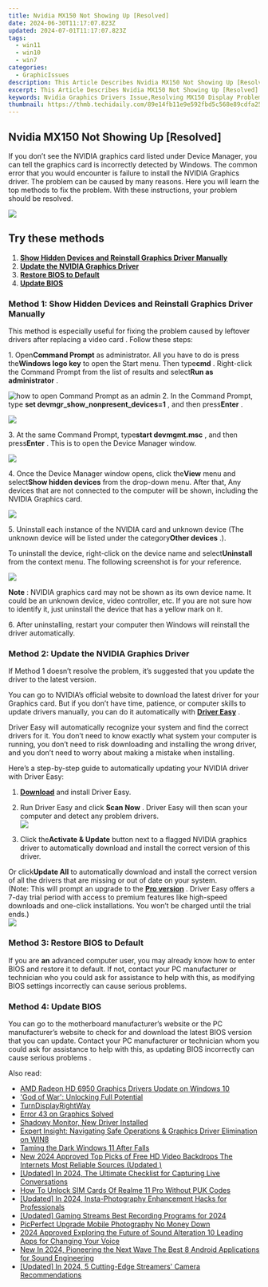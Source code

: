 ```yaml
---
title: Nvidia MX150 Not Showing Up [Resolved]
date: 2024-06-30T11:17:07.823Z
updated: 2024-07-01T11:17:07.823Z
tags:
  - win11
  - win10
  - win7
categories:
  - GraphicIssues
description: This Article Describes Nvidia MX150 Not Showing Up [Resolved]
excerpt: This Article Describes Nvidia MX150 Not Showing Up [Resolved]
keywords: Nvidia Graphics Drivers Issue,Resolving MX150 Display Problems,Nvidia MX150 Compatibility Tips,Troubleshooting Nvidia MX150 No Signal,Fixing Nvidia GPU Not Detected,How to Solve Nvidia Graphics Card Disconnection,Enhancing Performance
thumbnail: https://thmb.techidaily.com/89e14fb11e9e592fbd5c568e89cdfa2567dfefcd7e2cc4ffd1db69453f4dcbe5.jpg
---
```


## Nvidia MX150 Not Showing Up [Resolved]

 If you don’t see the NVIDIA graphics card listed under Device Manager, you can tell the graphics card is incorrectly detected by Windows. The common error that you would encounter is failure to install the NVIDIA Graphics driver. The problem can be caused by many reasons. Here you will learn the top methods to fix the problem. With these instructions, your problem should be resolved.

![](https://images.drivereasy.com/wp-content/uploads/2021/05/device-manager-graphics-card.jpg)

## Try these methods

1. **[Show Hidden Devices and Reinstall Graphics Driver Manually](#h-method-1-show-hidden-devices-and-reinstall-graphics-driver-manually)**
2. **[Update the NVIDIA Graphics Driver](#h-method-2-update-the-nvidia-graphics-driver)**
3. **[Restore BIOS to Default](#h-method-3-restore-bios-to-default)**
4. **[Update BIOS](#h-method-4-update-bios)**

### **Method 1: Show Hidden Devices and Reinstall Graphics Driver Manually**

 This method is especially useful for fixing the problem caused by leftover drivers after replacing a video card . Follow these steps:

 1\. Open**Command Prompt** as administrator. All you have to do is press the**Windows logo key** to open the Start menu. Then type**cmd** . Right-click the Command Prompt from the list of results and select**Run as administrator** .

![how to open Command Prompt as an admin](https://images.drivereasy.com/wp-content/uploads/2023/10/win11-Command-Prompt-Run-as-administrator.jpg) [](https://tools.techidaily.com/drivereasy/download/)
 2\. In the Command Prompt, type **set devmgr\_show\_nonpresent\_devices=1** , and then press**Enter** .

![](https://images.drivereasy.com/wp-content/uploads/2023/10/win11-Command-Prompt-set-devmgr_show_nonpresent_devices1.jpg)

 3\. At the same Command Prompt, type**start devmgmt.msc** , and then press**Enter** . This is to open the Device Manager window.

![](https://images.drivereasy.com/wp-content/uploads/2023/10/win11-Command-Prompt-start-devmgmt.msc_.jpg)

 4\. Once the Device Manager window opens, click the**View** menu and select**Show hidden devices** from the drop-down menu. After that, Any devices that are not connected to the computer will be shown, including the NVIDIA Graphics card.

![](https://images.drivereasy.com/wp-content/uploads/2023/10/win11-Device-Manager-View-Show-hiddens-devices.jpg)

 5\. Uninstall each instance of the NVIDIA card and unknown device (The unknown device will be listed under the category**Other devices** .).

 To uninstall the device, right-click on the device name and select**Uninstall** from the context menu. The following screenshot is for your reference.

![](https://images.drivereasy.com/wp-content/uploads/2023/10/win11-Device-Manager-Other-devices-Uninstall.jpg)

**Note** : NVIDIA graphics card may not be shown as its own device name. It could be an unknown device, video controller, etc. If you are not sure how to identify it, just uninstall the device that has a yellow mark on it.

 6\. After uninstalling, restart your computer then Windows will reinstall the driver automatically.

### Method 2: Update the NVIDIA Graphics Driver

 If Method 1 doesn’t resolve the problem, it’s suggested that you update the driver to the latest version.

 You can go to NVIDIA’s official website to download the latest driver for your Graphics card. But if you don’t have time, patience, or computer skills to update drivers manually, you can do it automatically with [**Driver Easy**](https://tools.techidaily.com/drivereasy/download/) .

 Driver Easy will automatically recognize your system and find the correct drivers for it. You don’t need to know exactly what system your computer is running, you don’t need to risk downloading and installing the wrong driver, and you don’t need to worry about making a mistake when installing.

 Here’s a step-by-step guide to automatically updating your NVIDIA driver with Driver Easy:

 1) **[Download](https://tools.techidaily.com/drivereasy/download/)**  and install Driver Easy.

 2) Run Driver Easy and click **Scan Now** . Driver Easy will then scan your computer and detect any problem drivers.  
![](https://www.drivereasy.com/wp-content/uploads/2024/05/DE-scan-now-6.0.jpg)

 3) Click the**Activate & Update** button next to a flagged NVIDIA graphics driver to automatically download and install the correct version of this driver.

 Or click**Update All** to automatically download and install the correct version of all the drivers that are missing or out of date on your system.  
 (Note: This will prompt an upgrade to the **[Pro version](https://tools.techidaily.com/drivereasy/download/)**  . Driver Easy offers a 7-day trial period with access to premium features like high-speed downloads and one-click installations. You won’t be charged until the trial ends.)  
![](https://www.drivereasy.com/wp-content/uploads/2016/11/DE-update-all-NVIDIA-6.0.jpg)

### **Method 3: Restore BIOS to Default**

 If you are **an** advanced computer user, you may already know how to enter BIOS and restore it to default. If not, contact your PC manufacturer or technician who you could ask for assistance to help with this, as modifying BIOS settings incorrectly can cause serious problems.

### **Method 4: Update BIOS**

 You can go to the motherboard manufacturer’s website or the PC manufacturer’s website to check for and download the latest BIOS version that you can update. Contact your PC manufacturer or technician whom you could ask for assistance to help with this, as updating BIOS incorrectly can cause serious problems .

<ins class="adsbygoogle"
     style="display:block"
     data-ad-format="autorelaxed"
     data-ad-client="ca-pub-7571918770474297"
     data-ad-slot="1223367746"></ins>



<ins class="adsbygoogle"
     style="display:block"
     data-ad-client="ca-pub-7571918770474297"
     data-ad-slot="8358498916"
     data-ad-format="auto"
     data-full-width-responsive="true"></ins>

<span class="atpl-alsoreadstyle">Also read:</span>
<div><ul>
<li><a href="https://graphic-issues.techidaily.com/amd-radeon-hd-6950-graphics-drivers-update-on-windows-10/"><u>AMD Radeon HD 6950 Graphics Drivers Update on Windows 10</u></a></li>
<li><a href="https://graphic-issues.techidaily.com/god-of-war-unlocking-full-potential/"><u>'God of War': Unlocking Full Potential</u></a></li>
<li><a href="https://graphic-issues.techidaily.com/turndisplayrightway/"><u>TurnDisplayRightWay</u></a></li>
<li><a href="https://graphic-issues.techidaily.com/error-43-on-graphics-solved/"><u>Error 43 on Graphics Solved</u></a></li>
<li><a href="https://graphic-issues.techidaily.com/shadowy-monitor-new-driver-installed/"><u>Shadowy Monitor, New Driver Installed</u></a></li>
<li><a href="https://graphic-issues.techidaily.com/expert-insight-navigating-safe-operations-and-graphics-driver-elimination-on-win8/"><u>Expert Insight: Navigating Safe Operations & Graphics Driver Elimination on WIN8</u></a></li>
<li><a href="https://graphic-issues.techidaily.com/taming-the-dark-windows-11-after-falls/"><u>Taming the Dark Windows 11 After Falls</u></a></li>
<li><a href="https://sound-optimizing.techidaily.com/new-2024-approved-top-picks-of-free-hd-video-backdrops-the-internets-most-reliable-sources-updated/"><u>New 2024 Approved Top Picks of Free HD Video Backdrops The Internets Most Reliable Sources (Updated )</u></a></li>
<li><a href="https://remote-screen-capture.techidaily.com/updated-in-2024-the-ultimate-checklist-for-capturing-live-conversations/"><u>[Updated] In 2024, The Ultimate Checklist for Capturing Live Conversations</u></a></li>
<li><a href="https://sim-unlock.techidaily.com/how-to-unlock-sim-cards-of-realme-11-pro-without-puk-codes-by-drfone-android/"><u>How To Unlock SIM Cards Of Realme 11 Pro Without PUK Codes</u></a></li>
<li><a href="https://instagram-video-files.techidaily.com/updated-in-2024-insta-photography-enhancement-hacks-for-professionals/"><u>[Updated] In 2024, Insta-Photography Enhancement Hacks for Professionals</u></a></li>
<li><a href="https://eaxpv-info.techidaily.com/updated-gaming-streams-best-recording-programs-for-2024/"><u>[Updated] Gaming Streams  Best Recording Programs for 2024</u></a></li>
<li><a href="https://extra-information.techidaily.com/picperfect-upgrade-mobile-photography-no-money-down/"><u>PicPerfect  Upgrade Mobile Photography No Money Down</u></a></li>
<li><a href="https://voice-adjusting.techidaily.com/2024-approved-exploring-the-future-of-sound-alteration-10-leading-apps-for-changing-your-voice/"><u>2024 Approved Exploring the Future of Sound Alteration 10 Leading Apps for Changing Your Voice</u></a></li>
<li><a href="https://sound-tweaking.techidaily.com/new-in-2024-pioneering-the-next-wave-the-best-8-android-applications-for-sound-engineering/"><u>New In 2024, Pioneering the Next Wave The Best 8 Android Applications for Sound Engineering</u></a></li>
<li><a href="https://video-capture.techidaily.com/updated-in-2024-5-cutting-edge-streamers-camera-recommendations/"><u>[Updated] In 2024, 5 Cutting-Edge Streamers' Camera Recommendations</u></a></li>
</ul></div>
